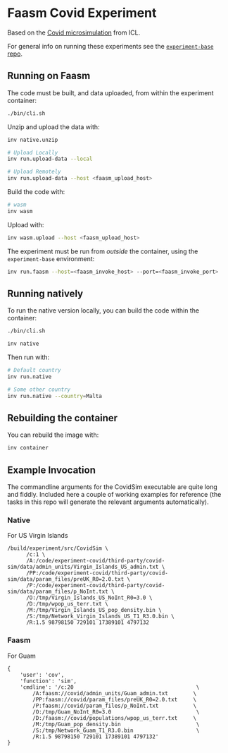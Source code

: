 # Faasm Covid Experiment

Based on the [Covid microsimulation](https://github.com/mrc-ide/covid-sim) from
ICL.

For general info on running these experiments see the [`experiment-base`
repo](https://github.com/faasm/experiment-base).

## Running on Faasm

The code must be built, and data uploaded, from within the experiment container:

```bash
./bin/cli.sh
```

Unzip and upload the data with:

```bash
inv native.unzip

# Upload Locally
inv run.upload-data --local

# Upload Remotely
inv run.upload-data --host <faasm_upload_host>
```

Build the code with:

```bash
# wasm
inv wasm
```

Upload with:

```bash
inv wasm.upload --host <faasm_upload_host>
```

The experiment must be run from _outside_ the container, using the
`experiment-base` environment:

```bash
inv run.faasm --host=<faasm_invoke_host> --port=<faasm_invoke_port>
```

## Running natively

To run the native version locally, you can build the code within the container:

```bash
./bin/cli.sh

inv native
```

Then run with:

```bash
# Default country
inv run.native

# Some other country
inv run.native --country=Malta
```

## Rebuilding the container

You can rebuild the image with:

```bash
inv container
```

## Example Invocation

The commandline arguments for the CovidSim executable are quite long and fiddly.
Included here a couple of working examples for reference (the tasks in this repo
will generate the relevant arguments automatically).

### Native

For US Virgin Islands

```
/build/experiment/src/CovidSim \
      /c:1 \
      /A:/code/experiment-covid/third-party/covid-sim/data/admin_units/Virgin_Islands_US_admin.txt \
      /PP:/code/experiment-covid/third-party/covid-sim/data/param_files/preUK_R0=2.0.txt \
      /P:/code/experiment-covid/third-party/covid-sim/data/param_files/p_NoInt.txt \
      /O:/tmp/Virgin_Islands_US_NoInt_R0=3.0 \
      /D:/tmp/wpop_us_terr.txt \
      /M:/tmp/Virgin_Islands_US_pop_density.bin \
      /S:/tmp/Network_Virgin_Islands_US_T1_R3.0.bin \
      /R:1.5 98798150 729101 17389101 4797132
```

### Faasm

For Guam

```
{
    'user': 'cov',
    'function': 'sim',
    'cmdline': '/c:20                                       \
        /A:faasm://covid/admin_units/Guam_admin.txt        \
        /PP:faasm://covid/param_files/preUK_R0=2.0.txt     \
        /P:faasm://covid/param_files/p_NoInt.txt           \
        /O:/tmp/Guam_NoInt_R0=3.0                           \
        /D:/faasm://covid/populations/wpop_us_terr.txt     \
        /M:/tmp/Guam_pop_density.bin                        \
        /S:/tmp/Network_Guam_T1_R3.0.bin                    \
        /R:1.5 98798150 729101 17389101 4797132'
}
```
